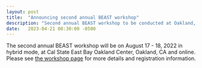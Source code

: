 ```yaml
---
layout: post
title:  "Announcing second annual BEAST workshop"
description: "Second annual BEAST workshop to be conducted at Oakland, CA with online option."
date:   2023-04-21 08:30:00 -0500
---
```


The second annual BEAST workshop will be on August 17 - 18, 2022 in hybrid mode,
at Cal State East Bay Oakland Center, Oakland, CA and online.
Please see [the workshop page](/workshops/2023/) for more details and registration information.
